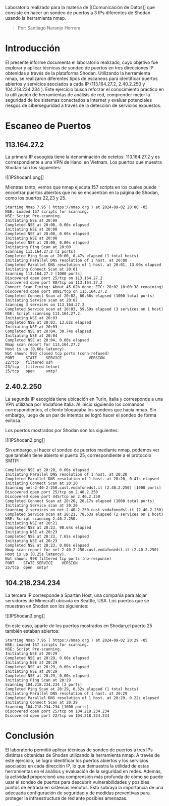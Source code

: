 Laboratorio realizado para la materia de [[Comunicación de Datos]] que consiste en hacer un sondeo de puertos a 3 IPs diferentes de Shodan usando la herramienta nmap.

> Por: Santiago Naranjo Herrera

# Introducción
El presente informe documenta el laboratorio realizado, cuyo objetivo fue explorar y aplicar técnicas de sondeo de puertos en tres direcciones IP obtenidas a través de la plataforma Shodan. Utilizando la herramienta nmap, se realizaron diferentes tipos de escaneos para identificar puertos abiertos y servicios asociados a cada IP (113.164.27.2, 2.40.2.250 y 104.218.234.234 ). Este ejercicio busca reforzar el conocimiento práctico en la utilización de herramientas de análisis de red, comprender mejor la seguridad de los sistemas conectados a Internet y evaluar potenciales riesgos de ciberseguridad a través de la detección de servicios expuestos.

# Escaneo de Puertos
## 113.164.27.2
La primera IP escogida tiene la denominación de octetos: 113.164.27.2 y es correspondiente a una VPN de Hanoi en Vietnam. Los puertos que muestra Shodan son los siguientes:

![[IPShodan1.png]]

Mientras tanto, vemos que nmap ejecuta 157 scripts en los cuales puede encontrar puertos abiertos que no se encuentran en la página de Shodan, como los puertos 22,23 y 25.

```shell
Starting Nmap 7.95 ( https://nmap.org ) at 2024-09-02 20:00 -05
NSE: Loaded 157 scripts for scanning.
NSE: Script Pre-scanning.
Initiating NSE at 20:00
Completed NSE at 20:00, 0.00s elapsed
Initiating NSE at 20:00
Completed NSE at 20:00, 0.00s elapsed
Initiating NSE at 20:00
Completed NSE at 20:00, 0.00s elapsed
Initiating Ping Scan at 20:00
Scanning 113.164.27.2 [2 ports]
Completed Ping Scan at 20:00, 0.47s elapsed (1 total hosts)
Initiating Parallel DNS resolution of 1 host. at 20:00
Completed Parallel DNS resolution of 1 host. at 20:01, 13.00s elapsed
Initiating Connect Scan at 20:01
Scanning 113.164.27.2 [1000 ports]
Discovered open port 25/tcp on 113.164.27.2
Discovered open port 80/tcp on 113.164.27.2
Connect Scan Timing: About 45.02% done; ETC: 20:02 (0:00:38 remaining)
Discovered open port 8081/tcp on 113.164.27.2
Completed Connect Scan at 20:02, 80.66s elapsed (1000 total ports)
Initiating Service scan at 20:02
Scanning 3 services on 113.164.27.2
Completed Service scan at 20:03, 59.59s elapsed (3 services on 1 host)
NSE: Script scanning 113.164.27.2.
Initiating NSE at 20:03
Completed NSE at 20:03, 13.62s elapsed
Initiating NSE at 20:03
Completed NSE at 20:04, 30.74s elapsed
Initiating NSE at 20:04
Completed NSE at 20:04, 0.00s elapsed
Nmap scan report for 113.164.27.2
Host is up (0.66s latency).
Not shown: 993 closed tcp ports (conn-refused)
PORT     STATE    SERVICE            VERSION
22/tcp   filtered ssh
23/tcp   filtered telnet
25/tcp   open     smtp?
```

## 2.40.2.250
La segunda IP escogida tiene ubicación en Turin, Italia y corresponde a una VPN utilizada por Vodafone Italia. Al inicio siguiendo los comandos correspondientes, el cliente bloqueaba los sondeos que hacía nmap. Sin embargo, luego de un par de intentos se logró hacer el sondeo de forma exitosa.

Los puertos mostrados por Shodan son los siguientes:

![[IPShodan2.png]]

Sin embargo, al hacer el sondeo de puertos mediante nmap, podemos ver que también tiene abierto el puerto 25, correspondiente a el protocolo SMTP:

```shell
Completed NSE at 20:20, 0.00s elapsed
Initiating Parallel DNS resolution of 1 host. at 20:20
Completed Parallel DNS resolution of 1 host. at 20:20, 0.41s elapsed
Initiating Connect Scan at 20:20
Scanning net-2-40-2-250.cust.vodafonedsl.it (2.40.2.250) [1000 ports]
Discovered open port 25/tcp on 2.40.2.250
Discovered open port 445/tcp on 2.40.2.250
Completed Connect Scan at 20:20, 20.17s elapsed (1000 total ports)
Initiating Service scan at 20:20
Scanning 2 services on net-2-40-2-250.cust.vodafonedsl.it (2.40.2.250)
Completed Service scan at 20:21, 78.63s elapsed (2 services on 1 host)
NSE: Script scanning 2.40.2.250.
Initiating NSE at 20:21
Completed NSE at 20:23, 98.64s elapsed
Initiating NSE at 20:23
Completed NSE at 20:23, 7.65s elapsed
Initiating NSE at 20:23
Completed NSE at 20:23, 0.00s elapsed
Nmap scan report for net-2-40-2-250.cust.vodafonedsl.it (2.40.2.250)
Host is up (0.25s latency).
Not shown: 998 filtered tcp ports (no-response)
PORT    STATE SERVICE    VERSION
25/tcp  open  smtp?
```

## 104.218.234.234
La tercera IP corresponde a Spartan Host, una compañía para alojar servidores de Minecraft ubicada en Seattle, USA. Los puertos que se muestran en Shodan son los siguientes:

![[IPShodan3.png]]


En este caso, aparte de los puertos mostrados en Shodan,el puerto 25 también estaban abiertos:

```shell
Starting Nmap 7.95 ( https://nmap.org ) at 2024-09-02 20:29 -05
NSE: Loaded 157 scripts for scanning.
NSE: Script Pre-scanning.
Initiating NSE at 20:29
Completed NSE at 20:29, 0.00s elapsed
Initiating NSE at 20:29
Completed NSE at 20:29, 0.00s elapsed
Initiating NSE at 20:29
Completed NSE at 20:29, 0.00s elapsed
Initiating Ping Scan at 20:29
Scanning 104.218.234.234 [2 ports]
Completed Ping Scan at 20:29, 0.32s elapsed (1 total hosts)
Initiating Parallel DNS resolution of 1 host. at 20:29
Completed Parallel DNS resolution of 1 host. at 20:29, 0.22s elapsed
Initiating Connect Scan at 20:29
Scanning 104.218.234.234 [1000 ports]
Discovered open port 25/tcp on 104.218.234.234
Discovered open port 22/tcp on 104.218.234.234
```

# Conclusión
El laboratorio permitió aplicar técnicas de sondeo de puertos a tres IPs distintas obtenidas de Shodan utilizando la herramienta nmap. A través de este ejercicio, se logró identificar los puertos abiertos y los servicios asociados en cada dirección IP, lo que demuestra la utilidad de estas herramientas en el análisis y evaluación de la seguridad en redes. Además, la actividad proporcionó una comprensión más profunda de cómo se puede usar el sondeo de puertos para descubrir vulnerabilidades y posibles puntos de entrada en sistemas remotos. Esto subraya la importancia de una adecuada configuración de seguridad y de medidas preventivas para proteger la infraestructura de red ante posibles amenazas.